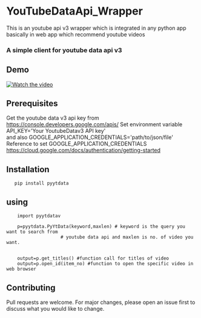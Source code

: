 # YouTubeDataApi_Wrapper 
This is an youtube api v3 wrapper which is integrated in any python app basically in web app which recommend youtube videos
### A simple client for youtube data api v3 


## Demo
[![Watch the video](https://img.youtube.com/vi/dXt98TgGYng/maxresdefault.jpg)](https://youtu.be/dXt98TgGYng)

## Prerequisites
Get the youtube data v3 api key from https://console.developers.google.com/apis/
Set environment variable API_KEY='Your YoutubeDatav3 API key' </br>
and also GOOGLE_APPLICATION_CREDENTIALS='path/to/json/file' </br>
Reference to set GOOGLE_APPLICATION_CREDENTIALS
https://cloud.google.com/docs/authentication/getting-started  

## Installation
	
	   pip install pyytdata 

## using

       
        import pyytdatav

        p=pyytdata.PyYtData(keyword,maxlen) # keyword is the query you want to search from 
					    # youtube data api and maxlen is no. of video you want.
													

        output=p.get_titles() #function call for titles of video
        output=p.open_id(item_no) #function to open the specific video in web browser 



## Contributing
Pull requests are welcome. For major changes, please open an issue first to discuss what you would like to change.

